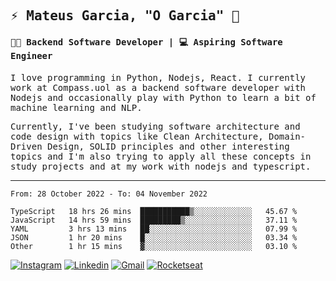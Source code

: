 
<samp>
  
## ⚡ Mateus Garcia, "O Garcia" :rocket: 
  

#### 👨‍💻 Backend Software Developer | 💻 Aspiring Software Engineer

  
I love programming in Python, Nodejs, React. I currently work at Compass.uol as a backend software developer with Nodejs and occasionally play with Python to learn a bit of machine learning and NLP.

  
Currently, I've been studying software architecture and code design with topics like Clean Architecture, Domain-Driven Design, SOLID principles and other interesting topics and I'm also trying to apply all these concepts in study projects and at my work with nodejs and typescript.

---

<!--START_SECTION:waka-->

```text
From: 28 October 2022 - To: 04 November 2022

TypeScript   18 hrs 26 mins  ███████████▒░░░░░░░░░░░░░   45.67 %
JavaScript   14 hrs 59 mins  █████████▒░░░░░░░░░░░░░░░   37.11 %
YAML         3 hrs 13 mins   ██░░░░░░░░░░░░░░░░░░░░░░░   07.99 %
JSON         1 hr 20 mins    █░░░░░░░░░░░░░░░░░░░░░░░░   03.34 %
Other        1 hr 15 mins    ▓░░░░░░░░░░░░░░░░░░░░░░░░   03.10 %
```

<!--END_SECTION:waka-->
  
</samp>

[![Instagram](https://img.shields.io/badge/-Mateus%20Garcia-c080ff?style=flat-square&labelColor=c080ff&logo=instagram&logoColor=white&link=https://www.instagram.com/mpg.x)](https://www.instagram.com/mpg.x) 
[![Linkedin](https://img.shields.io/badge/-Mateus%20Garcia-c080ff?style=flat-square&logo=Linkedin&logoColor=white&link=https://www.linkedin.com/in/mpgxc)](https://www.linkedin.com/in/mpgxc) 
[![Gmail](https://img.shields.io/badge/-mpgx5.c@gmail.com-c080ff?style=flat-square&logo=Gmail&logoColor=white&link=mailto:diego.schell.f@gmail.com)](mailto:mpgx5.c@gmail.com)
[![Rocketseat](https://img.shields.io/badge/-Rocketseat%20Profile-c080ff?style=flat-square&labelColor=c080ff&logoColor=white&link=https://app.rocketseat.com.br/me/mpgxc)](https://app.rocketseat.com.br/me/mpgxc)
